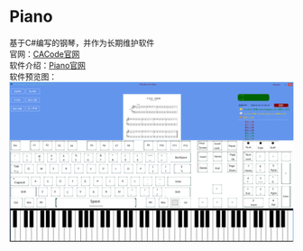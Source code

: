 # Piano
基于C#编写的钢琴，并作为长期维护软件  
官网：[CACode官网](http://www.adminznh.ren "CACode官网")  
软件介绍：[Piano官网](http://www.adminznh.ren/Piano/Piano.html "Piano.html")  
软件预览图：  
![avatar](PianoUI.png)  
